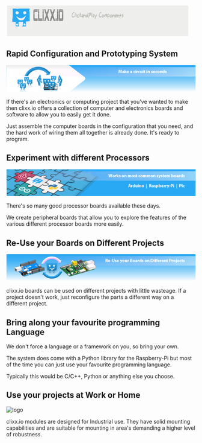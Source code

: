 ![logo](doc/source/svg/g3170.png)

Rapid Configuration and Prototyping System
------------------------------------------

![circuit-graphic](doc/images/make-a-circuit-in-seconds-01.png)

If there's an electronics or computing project that you've wanted to make 
then clixx.io offers a collection of computer and electronics boards and software
to allow you to easily get it done.

Just assemble the computer boards in the configuration that you need, and
the hard work of wiring them all together is already done. It's ready to program.

Experiment with different Processors
------------------------------------

![different-processors](doc/images/work-on-common-system-board-01.png)

There's so many good processor boards available these days.

We create peripheral boards that allow you to explore the features 
of the various different processor boards more easily.

Re-Use your Boards on Different Projects
----------------------------------------

![reuse](doc/images/reuse-your-boards-on-different-projects.png)

clixx.io boards can be used on different projects with little wasteage. If
a project doesn't work, just reconfigure the parts a different way on a
different project. 

Bring along your favourite programming Language
-----------------------------------------------

We don't force a language or a framework on you, so bring your own.

The system does come with a Python library for the Raspberry-Pi but most
of the time you can just use your favourite programming language.

Typically this would be C/C++, Python or anything else you choose.

Use your projects at Work or Home
---------------------------------

![logo](doc/images/work-anywhere-on-the-internet-\(600-x-85\)-01.png)

clixx.io modules are designed for Industrial use. They have solid mounting
capabilities and are suitable for mounting in area's demanding a higher level
of robustness.
